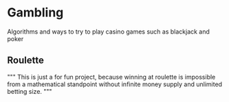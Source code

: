 # Gambling
Algorithms and ways to try to play casino games such as blackjack and poker

## Roulette
"""
This is just a for fun project, because winning at roulette is impossible from a mathematical standpoint without infinite money supply and unlimited betting size.
"""
